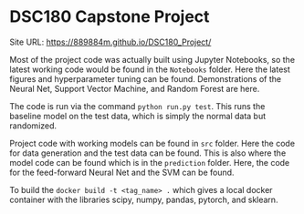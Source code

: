 # DSC180 Capstone Project

Site URL: https://889884m.github.io/DSC180_Project/

Most of the project code was actually built using Jupyter Notebooks, so the latest working code would be found in the `Notebooks` folder. Here the latest figures and hyperparameter tuning can be found. Demonstrations of the Neural Net, Support Vector Machine, and Random Forest are here.

The code is run via the command `python run.py test`. This runs the baseline model on the test data, which is simply the normal data but randomized.

Project code with working models can be found in `src` folder. Here the code for data generation and the test data can be found. This is also where the model code can be found which is in the `prediction` folder. Here, the code for the feed-forward Neural Net and the SVM can be found.

To build the `docker build -t <tag_name> .` which gives a local docker container with the libraries scipy, numpy, pandas, pytorch, and sklearn.

